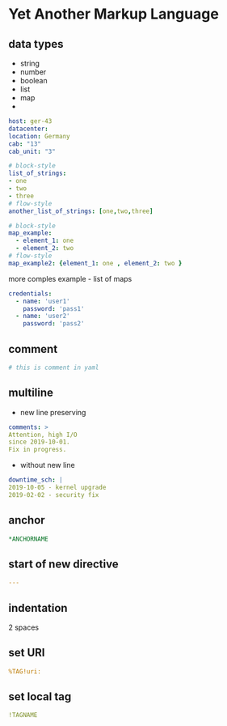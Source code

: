 # Yet Another Markup Language

## data types
* string
* number
* boolean
* list
* map
* <empty value>
  
```yaml
host: ger-43
datacenter:
location: Germany
cab: "13"
cab_unit: "3"

# block-style
list_of_strings:
- one
- two
- three
# flow-style
another_list_of_strings: [one,two,three]

# block-style
map_example:
  - element_1: one
  - element_2: two
# flow-style
map_example2: {element_1: one , element_2: two }
```
more comples example - list of maps
```yaml
credentials:
  - name: 'user1'
    password: 'pass1'
  - name: 'user2'
    password: 'pass2'
```


## comment
```yaml
# this is comment in yaml
```


## multiline
* new line preserving
```yaml
comments: >
Attention, high I/O
since 2019-10-01.
Fix in progress.
```

* without new line 
```yaml
downtime_sch: |
2019-10-05 - kernel upgrade
2019-02-02 - security fix
```

## anchor
```yaml
*ANCHORNAME
```

## start of new directive
```yaml
---

```

## indentation
2 spaces


## set URI
```yaml
%TAG!uri:
```

## set local tag
```yaml
!TAGNAME
```
